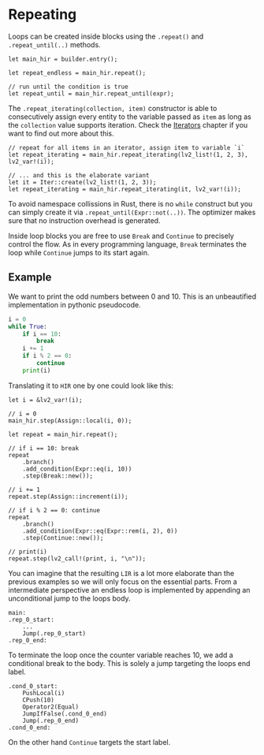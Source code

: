 # Repeating

Loops can be created inside blocks using the `.repeat()` and `.repeat_until(..)` methods.

``` rust,no_run
let main_hir = builder.entry();

let repeat_endless = main_hir.repeat();

// run until the condition is true
let repeat_until = main_hir.repeat_until(expr);
```

The `.repeat_iterating(collection, item)` constructor is able to consecutively assign every entity to the variable passed as `item` as long as the `collection` value supports iteration. Check the [Iterators](./iterators.md) chapter if you want to find out more about this.

``` rust,no_run
// repeat for all items in an iterator, assign item to variable `i`
let repeat_iterating = main_hir.repeat_iterating(lv2_list!(1, 2, 3), lv2_var!(i));

// ... and this is the elaborate variant
let it = Iter::create(lv2_list!(1, 2, 3));
let repeat_iterating = main_hir.repeat_iterating(it, lv2_var!(i));
```

To avoid namespace collissions in Rust, there is no `while` construct but you can simply create it via `.repeat_until(Expr::not(..))`. The optimizer makes sure that no instruction overhead is generated.

Inside loop blocks you are free to use `Break` and `Continue` to precisely control the flow. As in every programming language, `Break` terminates the loop while `Continue` jumps to its start again. 

## Example

We want to print the odd numbers between 0 and 10. This is an unbeautified implementation in pythonic pseudocode.

``` python
i = 0
while True:
    if i == 10:
        break
    i += 1
    if i % 2 == 0:
        continue
    print(i)
```

Translating it to `HIR` one by one could look like this:

``` rust,no_run
let i = &lv2_var!(i);

// i = 0
main_hir.step(Assign::local(i, 0));

let repeat = main_hir.repeat();

// if i == 10: break
repeat
    .branch()
    .add_condition(Expr::eq(i, 10))
    .step(Break::new());

// i += 1
repeat.step(Assign::increment(i));

// if i % 2 == 0: continue
repeat
    .branch()
    .add_condition(Expr::eq(Expr::rem(i, 2), 0))
    .step(Continue::new());

// print(i)
repeat.step(lv2_call!(print, i, "\n"));
```

You can imagine that the resulting `LIR` is a lot more elaborate than the previous examples so we will only focus on the essential parts. From a intermediate perspective an endless loop is implemented by appending an unconditional jump to the loops body.

``` lir
main:
.rep_0_start:
    ...
	Jump(.rep_0_start)
.rep_0_end:
```

To terminate the loop once the counter variable reaches 10, we add a conditional break to the body. This is solely a jump targeting the loops end label.

``` lir
.cond_0_start:
	PushLocal(i)
	CPush(10)
	Operator2(Equal)
	JumpIfFalse(.cond_0_end)
	Jump(.rep_0_end)
.cond_0_end:
```

On the other hand `Continue` targets the start label.
